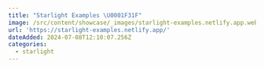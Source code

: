 ```yaml
---
title: "Starlight Examples \U0001F31F"
image: /src/content/showcase/_images/starlight-examples.netlify.app.webp
url: 'https://starlight-examples.netlify.app/'
dateAdded: 2024-07-08T12:10:07.256Z
categories:
  - starlight
---
```


